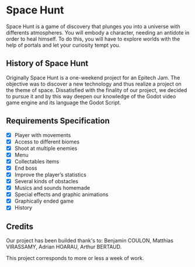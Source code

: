# Space Hunt
Space Hunt is a game of discovery that plunges you into a universe with differents atmospheres. You will embody a character, needing an antidote in order to heal himself. To do this, you will have to explore worlds with the help of portals and let your curiosity tempt you.
## History of Space Hunt
Originally Space Hunt is a one-weekend project for an Epitech Jam. The objective was to discover a new technology and thus realize a project on the theme of space.
Dissatisfied with the finality of our project, we decided to pursue it and by this way deepen our knowledge of the Godot video game engine and its language the Godot Script.
## Requirements Specification
- [x] Player with movements
- [x] Access to different biomes
- [x] Shoot at multiple enemies
- [x] Menu
- [x] Collectables items
- [x] End boss
- [x] Improve the player’s statistics
- [x] Several kinds of obstacles
- [x] Musics and sounds homemade
- [x] Special effects and graphic animations
- [x] Graphically ended game
- [x] History
## Credits
Our project has been builded thank's to:
Benjamin COULON,
Matthias VIRASSAMY,
Adrian HOARAU,
Arthur BERTAUD.

This project corresponds to more or less a week of work.
